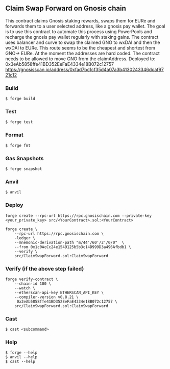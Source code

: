 ## Claim Swap Forward on Gnosis chain

This contract claims Gnosis staking rewards, swaps them for EURe and forwards them to a user selected address, like a gnosis pay wallet. The goal is to use this contract to automate this process using PowerPools and recharge the gnosis pay wallet regularly with staking gains. The contract uses balancer and curve to swap the claimed GNO to wxDAI and then the wxDAI to EURe. This route seems to be the cheapest and shortest from GNO-> EURe. At the moment the addresses are hard coded. The contract needs to be allowed to move GNO from the claimAddress.
Deployed to: 0x3eAb5858ffe41BD352EeFaE4334e18B072c12757
https://gnosisscan.io/address/0xfad7bc1cf35d4a07a3b4130243346dcaf9721c12

### Build

```shell
$ forge build
```

### Test

```shell
$ forge test
```

### Format

```shell
$ forge fmt
```

### Gas Snapshots

```shell
$ forge snapshot
```

### Anvil

```shell
$ anvil
```

### Deploy

```shell
forge create --rpc-url https://rpc.gnosischain.com --private-key <your_private_key> src/<YourContract>.sol:<YourContract>

forge create \
    --rpc-url https://rpc.gnosischain.com \
    -ledger \
    --mnemonic-derivation-path "m/44'/60'/2'/0/0"  \
    --from 0x1c0AcCc24e1549125b5b3c14D999D3a496Afbdb1 \
    --verify \
    src/ClaimSwapForward.sol:ClaimSwapForward
```
### Verify (if the above step failed)

```shell
forge verify-contract \
    --chain-id 100 \
    --watch \
    --etherscan-api-key ETHERSCAN_API_KEY \
    --compiler-version v0.8.21 \
     0x3eAb5858ffe41BD352EeFaE4334e18B072c12757 \
    src/ClaimSwapForward.sol:ClaimSwapForward
```

### Cast

```shell
$ cast <subcommand>
```

### Help

```shell
$ forge --help
$ anvil --help
$ cast --help
```
